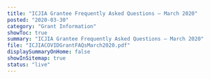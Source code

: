 ```yaml
---
title: "ICJIA Grantee Frequently Asked Questions – March 2020"
posted: "2020-03-30"
category: "Grant Information"
showToc: true
summary: "ICJIA Grantee Frequently Asked Questions – March 2020"
file: "ICJIACOVIDGrantFAQsMarch2020.pdf"
displaySummaryOnHome: false
showInSitemap: true
status: "live"
---
```

